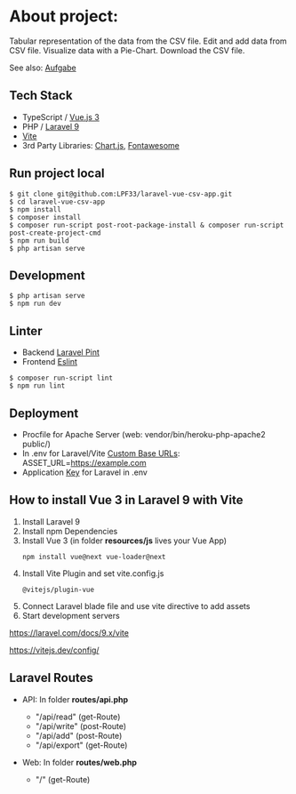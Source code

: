 # About project:

Tabular representation of the data from the CSV file. Edit and add data from CSV file. Visualize data with a Pie-Chart. Download the CSV file.

See also: [Aufgabe](https://github.com/LPF33/laravel-vue-csv-app/blob/master/Aufgabenergebnis.md)

## Tech Stack

- TypeScript / [Vue.js 3](https://vuejs.org/)
- PHP / [Laravel 9](https://laravel.com/)
- [Vite](https://laravel.com/docs/9.x/vite)
- 3rd Party Libraries: [Chart.js](https://vue-chartjs.org/), [Fontawesome](https://fontawesome.com/icons)

## Run project local

```console
$ git clone git@github.com:LPF33/laravel-vue-csv-app.git
$ cd laravel-vue-csv-app
$ npm install
$ composer install
$ composer run-script post-root-package-install & composer run-script post-create-project-cmd
$ npm run build
$ php artisan serve
```

## Development

```console
$ php artisan serve
$ npm run dev
```

## Linter

- Backend [Laravel Pint](https://laravel.com/docs/9.x/pint)
- Frontend [Eslint](https://eslint.org/)
  
```console
$ composer run-script lint 
$ npm run lint
```

## Deployment

- Procfile for Apache Server (web: vendor/bin/heroku-php-apache2 public/)
- In .env for Laravel/Vite [Custom Base URLs](https://laravel.com/docs/9.x/vite#custom-base-urls): ASSET_URL=https://example.com
- Application [Key](https://laravel.com/docs/7.x/installation) for Laravel in .env 

## How to install Vue 3 in Laravel 9 with Vite

1. Install Laravel 9
2. Install npm Dependencies
3. Install Vue 3 (in folder **resources/js** lives your Vue App)
   ```console
   npm install vue@next vue-loader@next
    ```
4. Install Vite Plugin and set vite.config.js
    ```console
    @vitejs/plugin-vue
    ```
5. Connect Laravel blade file and use vite directive to add assets
6. Start development servers

https://laravel.com/docs/9.x/vite

https://vitejs.dev/config/

## Laravel Routes

  - API: In folder **routes/api.php**
    - "/api/read" (get-Route)
    - "/api/write" (post-Route)
    - "/api/add" (post-Route)
    - "/api/export" (get-Route)
  
  - Web: In folder **routes/web.php**
    - "/" (get-Route)